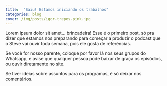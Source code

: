 ```yaml
---
title:  "Saiu! Estamos iniciando os trabalhos"
categories: blog
cover: /img/posts/igor-trepes-pink.jpg
---
```


Lorem ipsum dolor sit amet... brincadeira! Esse é o primeiro post, só pra dizer que estamos nos preparando para começar a produzir o podcast que o Steve vai ouvir toda semana, pois ele gosta de referências.

Se você for nosso parente, coloque por favor lá nos seus grupos do Whatsapp, e avise que qualquer pessoa pode baixar de graça os episódios, ou ouvir diretamente no site.

Se tiver ideias sobre assuntos para os programas, é só deixar nos comentários.